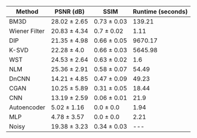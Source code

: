 

| Method | PSNR (dB) | SSIM | Runtime (seconds) |
|---|---|---|---|
| BM3D | 28.02 ± 2.65 | 0.73 ± 0.03 | 139.21 |
| Wiener Filter | 20.83 ± 4.34 | 0.7 ± 0.02 | 1.11 |
| DIP | 21.35 ± 4.98 | 0.66 ± 0.05 | 9670.17 |
| K-SVD | 22.28 ± 4.0 | 0.66 ± 0.03 | 5645.98 |
| WST | 24.53 ± 2.64 | 0.63 ± 0.02 | 1.6 |
| NLM | 25.36 ± 2.91 | 0.58 ± 0.07 | 54.49 |
| DnCNN | 14.21 ± 4.85 | 0.47 ± 0.09 | 49.23 |
| CGAN | 10.25 ± 5.89 | 0.31 ± 0.05 | 18.44 |
| CNN | 13.19 ± 2.59 | 0.06 ± 0.01 | 21.9 |
| Autoencoder | 5.02 ± 1.16 | 0.0 ± 0.0 | 1.94 |
| MLP | 4.78 ± 3.57 | 0.0 ± 0.0 | 2.21 |
| Noisy | 19.38 ± 3.23 | 0.34 ± 0.03 | --- |